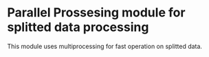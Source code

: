 # Parallel Prossesing module for splitted data processing
This module uses multiprocessing for fast operation on splitted data.
